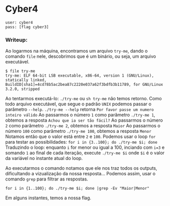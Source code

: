 # Cyber4

```
user: cyber4
pass: [flag cyber3]
```
### Writeup:

Ao logarmos na máquina, encontramos um arquivo `try-me`, dando o comando `file` nele, descobrimos que é um binário, ou seja, um arquivo executável. 
```
$ file try-me
try-me: ELF 64-bit LSB executable, x86-64, version 1 (GNU/Linux), statically linked, BuildID[sha1]=4cd78b5ac2bea87c2220e037a62f3bdfb3b11789, for GNU/Linux 3.2.0, stripped
```
Ao tentarmos executá-lo: `./try-me` ou `sh try-me` não temos retorno.
Como todo arquivo executável, que segue o padrão `UNIX` podemos passar o parâmetro `--help`.
`./try-me --help` retorna `Por favor passe um numero inteiro válido`
Ao passarmos o número `1` como parâmetro `./try-me 1`, obtemos a resposta `Achou que ia ser tão fácil?` 
Ao passarmos o número `2` como parâmetro `./try-me 2`, obtemos a resposta `Maior`
Ao passarmos o número `100` como parâmetro `./try-me 100`, obtemos a resposta `Menor`
Notamos então que o valor está entre `2` e `100`.
Podemos usar o loop `for` para testar as possibilidades:
`for i in {3..100}; do ./try-me $i; done`
Traduzindo o loop: enquanto `i` for menor ou igual a 100, inciando com `i=3` e somando `1` ao final de cada iteração, execute `./try-me $i` onde `$i` é o valor da variável no instante atual do loop.

Ao executarmos o comando notamos que ele nos traz todos os outputs, dificultando a vizualização da nossa resposta…
Podemos assim, usar o comando `grep` para filtrar as respostas.

`for i in {1..100}; do ./try-me $i; done |grep -Ev "Maior|Menor"`

Em alguns instantes, temos a nossa flag.
